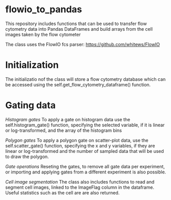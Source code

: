# flowio_to_pandas
This repository includes functions that can be used to transfer flow cytometry data into Pandas DataFrames and build arrays from the cell images taken by the flow cytometer

The class uses the FlowIO fcs parser:
https://github.com/whitews/FlowIO

# Initialization
The initializatio nof the class will store a flow cytometry database which can be accessed using the 
self.get_flow_cytometry_dataframe() function.

# Gating data

*Histogram gates*
To apply a gate on histogram data use the self.histogram_gate() function, specifying the selected variable, if it is linear or log-transformed, and the array of the histogram bins

*Polygon gates*
To apply a polygon gate on scatter-plot data, use the self.scatter_gate() function, specifying the x and y variables, if they are linear or log-transformed and the number of sampled data that will be used to draw the polygon.

*Gate operations*
Reseting the gates, to remove all gate data per experiment, or importing and applying gates from a different experiment is also possible.

*Cell image segmentation*
The class also includes functions to read and segment cell images, linked to the ImageFlag column in the dataframe. Useful statistics such as the cell are are also returned.
